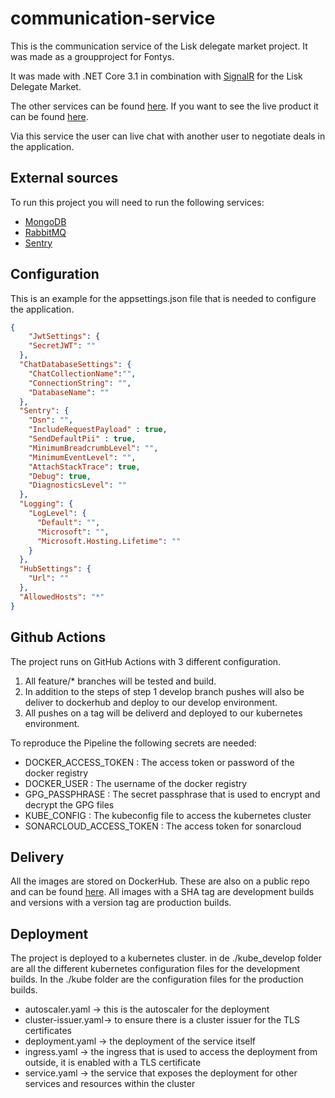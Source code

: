 # communication-service
This is the communication service of the Lisk delegate market project. It was made as a groupproject for Fontys. 

It was made with .NET Core 3.1 in combination with [SignalR](https://dotnet.microsoft.com/apps/aspnet/signalr) for the Lisk Delegate Market.

The other services can be found [here](https://github.com/S65-2-project). If you want to see the live product it can be found [here](https://delegate-market.nl).

Via this service the user can live chat with another user to negotiate deals in the application.

## External sources
To run this project you will need to run the following services:
- [MongoDB](https://www.mongodb.com/re)
- [RabbitMQ](https://www.rabbitmq.com/)
- [Sentry](https://sentry.io)

## Configuration
This is an example for the appsettings.json file that is needed to configure the application. 

```json
{
    "JwtSettings": {
    "SecretJWT": ""
  },
  "ChatDatabaseSettings": {
    "ChatCollectionName":"",
    "ConnectionString": "",
    "DatabaseName": ""
  },
  "Sentry": {
    "Dsn": "",
    "IncludeRequestPayload" : true,
    "SendDefaultPii" : true,
    "MinimumBreadcrumbLevel": "",
    "MinimumEventLevel": "",
    "AttachStackTrace": true,
    "Debug": true,
    "DiagnosticsLevel": ""
  },
  "Logging": {
    "LogLevel": {
      "Default": "",
      "Microsoft": "",
      "Microsoft.Hosting.Lifetime": ""
    }
  },
  "HubSettings": {
    "Url": ""
  },
  "AllowedHosts": "*"
}
```

## Github Actions
The project runs on GitHub Actions with 3 different configuration.

1. All feature/* branches will be tested and build.
2. In addition to the steps of step 1 develop branch pushes will also be deliver to dockerhub and deploy to our develop environment.
3. All pushes on a tag will be deliverd and deployed to our kubernetes environment.   

To reproduce the Pipeline the following secrets are needed:
- DOCKER_ACCESS_TOKEN : The access token or password of the docker registry
- DOCKER_USER : The username of the docker registry
- GPG_PASSPHRASE : The secret passphrase that is used to encrypt and decrypt the GPG files
- KUBE_CONFIG : The kubeconfig file to access the kubernetes cluster
- SONARCLOUD_ACCESS_TOKEN : The access token for sonarcloud

## Delivery
All the images are stored on DockerHub. These are also on a public repo and can be found [here](https://hub.docker.com/repository/docker/s652/communication-service).
All images with a SHA tag are development builds and versions with a version tag are production builds. 

## Deployment
The project is deployed to a kubernetes cluster. in de ./kube_develop folder are all the different kubernetes configuration files for the development builds.  In the ./kube folder are the configuration files for the production builds. 

- autoscaler.yaml -> this is the autoscaler for the deployment
- cluster-issuer.yaml-> to ensure there is a cluster issuer for the TLS certificates
- deployment.yaml -> the deployment of the service itself
- ingress.yaml -> the ingress that is used to access the deployment from outside, it is enabled with a TLS certificate
- service.yaml -> the service that exposes the deployment for other services and resources within the cluster
